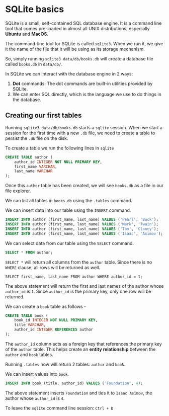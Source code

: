 # SQLite basics

SQLite is a small, self-contained SQL database engine. It is a command line tool that comes pre-loaded in almost all UNIX distributions, especially **Ubuntu** and **MacOS**. 

The command-line tool for SQLite is called `sqlite3`. When we run it, we give it the name of the file that it will be using as its storage mechanism.

So, simply running `sqlite3 data/db/books.db` will create a database file called `books.db` in `data/db/`.

In SQLite we can interact with the database engine in 2 ways: 
  
  1. **Dot** commands: The dot commands are built-in utilities provided by SQLite. 
  2. We can enter SQL directly, which is the language we use to do things in the database.

## Creating our first tables

Running `sqlite3 data/db/books.db` starts a `sqlite` session. When we start a session for the first time with a new `.db` file, we need to create a table to persist the `.db` file on the disk.

To create a table we run the following lines in `sqlite` 

```sql
CREATE TABLE author (
    author_id INTEGER NOT NULL PRIMARY KEY,
    first_name VARCHAR,
    last_name VARCHAR
);
```

Once this `author` table has been created, we will see `books.db` as a file in our file explorer. 

We can list all tables in `books.db` using the `.tables` command.

We can insert data into our table using the `INSERT` command.

```sql
INSERT INTO author (first_name, last_name) VALUES ('Pearl', 'Buck');
INSERT INTO author (first_name, last_name) VALUES ('Mark', 'Twain');
INSERT INTO author (first_name, last_name) VALUES ('Tom', 'Clancy');
INSERT INTO author (first_name, last_name) VALUES ('Isaac', 'Asimov');
```

We can select data from our table using the `SELECT` command.

```sql
SELECT * FROM author;
```

`SELECT *`  will return all columns from the `author` table. Since there is no `WHERE` clause, all rows will be returned as well.

```
SELECT first_name, last_name FROM author WHERE author_id = 1;
```

The above statement will return the first and last names of the author whose `author_id` is `1`. Since `author_id` is the primary key, only one row will be returned.

We can create a `book` table as follows - 

```sql
CREATE TABLE book (
    book_id INTEGER NOT NULL PRIMARY KEY,
    title VARCHAR,
    author_id INTEGER REFERENCES author
);
```

The `author_id` column acts as a foreign key that references the primary key of the `author` table. This helps create an **entity relationship** between the `author` and `book` tables.

Running `.tables` now will return 2 tables: `author` and `book`.

We can insert values into `book`. 

```SQL
INSERT INTO book (title, author_id) VALUES ('Foundation', 4);
```

The above statement inserts `Foundation` and ties it to `Isaac Asimov`, the author whose `author_id` is `4`.


To leave the `sqlite` command line session: `Ctrl + D`